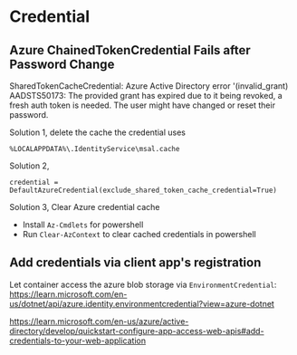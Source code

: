 # Credential

## Azure ChainedTokenCredential Fails after Password Change
SharedTokenCacheCredential: Azure Active Directory error '(invalid_grant) AADSTS50173: 
The provided grant has expired due to it being revoked, a fresh auth token is needed. 
The user might have changed or reset their password.

Solution 1, delete the cache the credential uses
```
%LOCALAPPDATA%\.IdentityService\msal.cache
```

Solution 2, 
```
credential = DefaultAzureCredential(exclude_shared_token_cache_credential=True)
```

Solution 3, Clear Azure credential cache
- Install `Az-Cmdlets` for powershell
- Run `Clear-AzContext` to clear cached credentials in powershell

## Add credentials via client app's registration
Let container access the azure blob storage via `EnvironmentCredential`:
https://learn.microsoft.com/en-us/dotnet/api/azure.identity.environmentcredential?view=azure-dotnet

https://learn.microsoft.com/en-us/azure/active-directory/develop/quickstart-configure-app-access-web-apis#add-credentials-to-your-web-application
